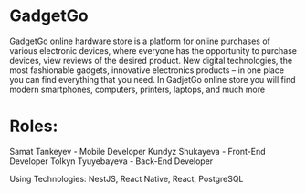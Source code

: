 # GadgetGo
GadgetGo online hardware store is a platform for online purchases of various electronic devices, where everyone has the opportunity to purchase devices, view reviews of the desired product. New digital technologies, the most fashionable gadgets, innovative electronics products – in one place you can find everything that you need. In GadjetGo online store you will find modern smartphones, computers, printers, laptops, and much more
# Roles:
Samat Tankeyev - Mobile Developer
Kundyz Shukayeva - Front-End Developer
Tolkyn Tyuyebayeva - Back-End Developer

Using Technologies: NestJS, React Native, React, PostgreSQL

